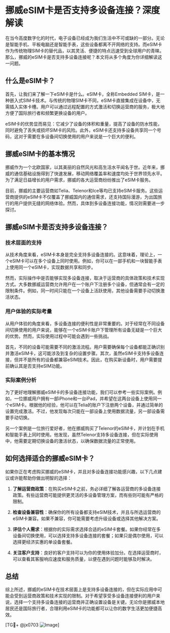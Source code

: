 # 挪威eSIM卡是否支持多设备连接？深度解读

在当今高度数字化的时代，电子设备已经成为我们生活中不可或缺的一部分。无论是智能手机、平板电脑还是智能手表，这些设备都离不开网络的支持。而eSIM卡作为传统物理SIM卡的替代品，以其灵活、便捷的特点迅速受到全球用户的青睐。那么，挪威的eSIM卡是否支持多设备连接呢？本文将从多个角度为你详细解读这一问题。

## 什么是eSIM卡？

首先，让我们来了解一下eSIM卡是什么。eSIM卡，全称Embedded SIM卡，是一种嵌入式SIM卡技术。与传统的物理SIM卡不同，eSIM卡直接集成在设备中，无需插入实体卡槽。用户可以通过远程配置的方式激活和切换运营商的服务，极大地方便了国际旅行者和频繁更换设备的用户。

eSIM卡的优势显而易见：它减少了设备的体积和重量，提高了设备的防水性能，同时避免了丢失或损坏SIM卡的风险。此外，eSIM卡还支持多设备共享同一个号码，这对于需要在多设备间切换使用的用户来说是一个巨大的便利。

## 挪威eSIM卡的基本情况

挪威作为一个北欧国家，以其美丽的自然风光和高生活水平闻名于世。近年来，挪威的通信基础设施得到了快速发展，移动网络覆盖率和速度均处于世界领先水平。为了满足日益增长的用户需求，挪威的各大运营商纷纷推出了eSIM卡服务。

目前，挪威的主要运营商如Telia、Telenor和Ice等均已支持eSIM卡服务。这些运营商提供的eSIM卡不仅覆盖了挪威国内的通信需求，还支持国际漫游，为出国旅行的用户提供无缝的网络体验。然而，具体到多设备连接功能，情况则需要进一步探讨。

## 挪威eSIM卡是否支持多设备连接？

### 技术层面的支持

从技术角度来看，eSIM卡本身是完全支持多设备连接的。这意味着，理论上，一个eSIM卡可以在多个设备上同时使用。例如，你可以在一部手机和一块智能手表上使用同一个eSIM卡，实现数据共享和同步。

然而，实际操作中是否能够实现多设备连接，取决于运营商的具体政策和技术实现方式。大多数挪威运营商允许用户在一个账户下注册多个设备，但通常会有一定的限制条件。例如，同一时间只能在一个设备上活跃使用，其他设备需要手动切换激活状态。

### 用户体验的实际考量

从用户体验的角度来看，多设备连接的便利性是非常重要的。对于经常在不同设备间切换使用的用户来说，能够在一个eSIM卡账户下管理所有设备无疑是一个巨大的优势。然而，实际使用过程中可能会遇到一些挑战。

首先，不同的设备可能需要不同的激活流程。用户需要确保每个设备都能正确识别并激活eSIM卡，这可能涉及到复杂的设置步骤。其次，虽然eSIM卡支持多设备连接，但并不是所有的设备都兼容eSIM技术。因此，在购买新设备时，用户需要提前确认其是否支持eSIM功能。

### 实际案例分析

为了更好地理解挪威eSIM卡的多设备连接功能，我们可以参考一些实际案例。例如，一位挪威用户拥有一部iPhone和一台iPad，并希望在这两台设备上使用同一个eSIM卡。根据他的经验，他可以在Telia的账户下注册两个设备，并通过简单的设置完成激活。不过，他发现每次只能在一部设备上使用数据流量，另一部设备需要手动切换。

另一个案例是一位旅行爱好者，他在挪威购买了Telenor的eSIM卡，并计划在手机和智能手表上同时使用。他发现，虽然Telenor支持多设备连接，但在实际使用中，他需要定期切换设备的激活状态，以确保数据流量的正常使用。

## 如何选择适合的挪威eSIM卡？

如果你正在考虑购买挪威的eSIM卡，并且对多设备连接功能感兴趣，以下几点建议或许能帮助你做出明智的选择：

1. **了解运营商政策**：在购买eSIM卡之前，务必详细了解各运营商的多设备连接政策。有些运营商可能提供更灵活的多设备管理方案，而有些则可能有严格的限制。

2. **检查设备兼容性**：确保你的所有设备都支持eSIM技术，并且与所选运营商的eSIM卡兼容。如果不兼容，你可能需要考虑升级设备或选择其他解决方案。

3. **评估个人需求**：根据你的实际需求选择合适的eSIM卡套餐。如果你经常在多设备间切换使用，可以选择支持多设备连接的套餐；如果只是偶尔使用，可以选择更经济实惠的单设备套餐。

4. **关注客户支持**：良好的客户支持可以为你的使用体验加分。在选择运营商时，可以查看其客服响应速度和服务质量，以便在遇到问题时能够及时解决。

## 总结

综上所述，挪威的eSIM卡在技术层面上是支持多设备连接的，但在实际应用中可能会受到运营商政策和技术实现的限制。对于希望享受多设备连接便利的用户来说，选择一个支持多设备连接的运营商并正确设置设备是关键。无论你是挪威本地居民还是国际旅行者，合理利用eSIM卡的功能都可以让你的数字生活更加便捷高效。

[TG💪+ @jx0703 ![Image](https://github.com/user-attachments/assets/dbca1d08-cadb-493c-b0ec-ad6f7a83f270)]